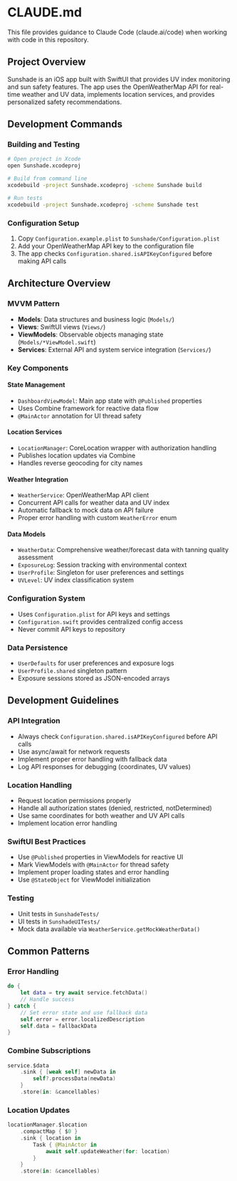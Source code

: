# CLAUDE.md

This file provides guidance to Claude Code (claude.ai/code) when working with code in this repository.

## Project Overview

Sunshade is an iOS app built with SwiftUI that provides UV index monitoring and sun safety features. The app uses the OpenWeatherMap API for real-time weather and UV data, implements location services, and provides personalized safety recommendations.

## Development Commands

### Building and Testing
```bash
# Open project in Xcode
open Sunshade.xcodeproj

# Build from command line
xcodebuild -project Sunshade.xcodeproj -scheme Sunshade build

# Run tests
xcodebuild -project Sunshade.xcodeproj -scheme Sunshade test
```

### Configuration Setup
1. Copy `Configuration.example.plist` to `Sunshade/Configuration.plist`
2. Add your OpenWeatherMap API key to the configuration file
3. The app checks `Configuration.shared.isAPIKeyConfigured` before making API calls

## Architecture Overview

### MVVM Pattern
- **Models**: Data structures and business logic (`Models/`)
- **Views**: SwiftUI views (`Views/`)  
- **ViewModels**: Observable objects managing state (`Models/*ViewModel.swift`)
- **Services**: External API and system service integration (`Services/`)

### Key Components

#### State Management
- `DashboardViewModel`: Main app state with `@Published` properties
- Uses Combine framework for reactive data flow
- `@MainActor` annotation for UI thread safety

#### Location Services
- `LocationManager`: CoreLocation wrapper with authorization handling
- Publishes location updates via Combine
- Handles reverse geocoding for city names

#### Weather Integration
- `WeatherService`: OpenWeatherMap API client
- Concurrent API calls for weather data and UV index
- Automatic fallback to mock data on API failure
- Proper error handling with custom `WeatherError` enum

#### Data Models
- `WeatherData`: Comprehensive weather/forecast data with tanning quality assessment
- `ExposureLog`: Session tracking with environmental context
- `UserProfile`: Singleton for user preferences and settings
- `UVLevel`: UV index classification system

### Configuration System
- Uses `Configuration.plist` for API keys and settings
- `Configuration.swift` provides centralized config access
- Never commit API keys to repository

### Data Persistence
- `UserDefaults` for user preferences and exposure logs
- `UserProfile.shared` singleton pattern
- Exposure sessions stored as JSON-encoded arrays

## Development Guidelines

### API Integration
- Always check `Configuration.shared.isAPIKeyConfigured` before API calls
- Use async/await for network requests
- Implement proper error handling with fallback data
- Log API responses for debugging (coordinates, UV values)

### Location Handling  
- Request location permissions properly
- Handle all authorization states (denied, restricted, notDetermined)
- Use same coordinates for both weather and UV API calls
- Implement location error handling

### SwiftUI Best Practices
- Use `@Published` properties in ViewModels for reactive UI
- Mark ViewModels with `@MainActor` for thread safety
- Implement proper loading states and error handling
- Use `@StateObject` for ViewModel initialization

### Testing
- Unit tests in `SunshadeTests/`
- UI tests in `SunshadeUITests/`
- Mock data available via `WeatherService.getMockWeatherData()`

## Common Patterns

### Error Handling
```swift
do {
    let data = try await service.fetchData()
    // Handle success
} catch {
    // Set error state and use fallback data
    self.error = error.localizedDescription
    self.data = fallbackData
}
```

### Combine Subscriptions
```swift
service.$data
    .sink { [weak self] newData in
        self?.processData(newData)
    }
    .store(in: &cancellables)
```

### Location Updates
```swift
locationManager.$location
    .compactMap { $0 }
    .sink { location in
        Task { @MainActor in
            await self.updateWeather(for: location)
        }
    }
    .store(in: &cancellables)
```